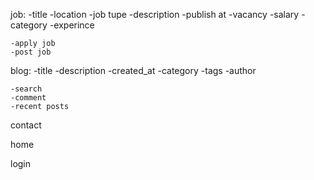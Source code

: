 job:
    -title
    -location
    -job tupe
    -description
    -publish at
    -vacancy
    -salary
    -category
    -experince

    -apply job
    -post job

blog:
    -title
    -description
    -created_at
    -category
    -tags
    -author

    -search
    -comment
    -recent posts   

contact

home


login
